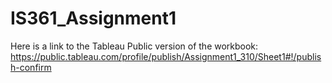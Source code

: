 # IS361_Assignment1

Here is a link to the Tableau Public version of the workbook: https://public.tableau.com/profile/publish/Assignment1_310/Sheet1#!/publish-confirm